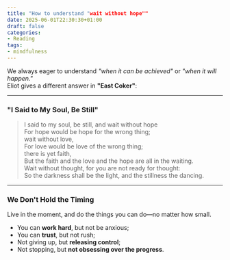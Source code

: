 ```yaml
---
title: "How to understand "wait without hope""
date: 2025-06-01T22:30:30+01:00
draft: false
categories:
- Reading
tags: 
- mindfulness
---
```

We always eager to understand *"when it can be achieved"* or *"when it will happen."*  
Eliot gives a different answer in **"East Coker"**:

---

### **"I Said to My Soul, Be Still"**  
> I said to my soul, be still, and wait without hope  
> For hope would be hope for the wrong thing;  
> wait without love,  
> For love would be love of the wrong thing;  
> there is yet faith,  
> But the faith and the love and the hope are all in the waiting.  
> Wait without thought, for you are not ready for thought:  
> So the darkness shall be the light, and the stillness the dancing.  

---

### **We Don't Hold the Timing**  
Live in the moment, and do the things you can do—no matter how small.  

- You can **work hard**, but not be anxious;  
- You can **trust**, but not rush;  
- Not giving up, but **releasing control**;  
- Not stopping, but **not obsessing over the progress**.  